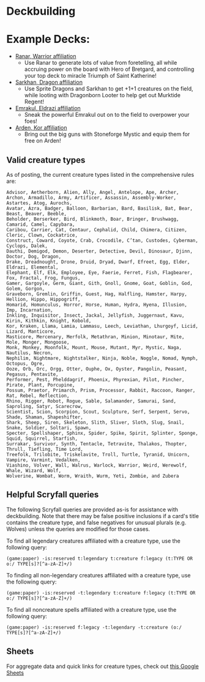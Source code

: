 # Deckbuilding

# Example Decks:
* [Ranar, Warrior affiliation](https://www.moxfield.com/decks/QjFCq-UC_kWgDC2buD2wyg)
  * Use Ranar to generate lots of value from foretelling, all while accruing power on the board with Hero of Bretgard, and controlling your top deck to miracle Triumph of Saint Katherine!
* [Sarkhan, Dragon affiliation](https://www.moxfield.com/decks/IgZO0RQaSE6P_Y-13ZpBVA)
  * Use Sprite Dragons and Sarkhan to get +1+1 creatures on the field, while looting with Dragonborn Looter to help get out Murktide Regent!
* [Emrakul, Eldrazi affiliation](https://www.moxfield.com/decks/gkTCyhX1VUijCaKwSelXRw)
  * Sneak the powerful Emrakul out on to the field to overpower your foes!
* [Arden, Kor affiliation](https://www.moxfield.com/decks/CFkIOWHfNUiO3dMrNYzDXQ)
  * Bring out the big guns with Stoneforge Mystic and equip them for free on Arden!


## Valid creature types
As of posting, the current creature types listed in the comprehensive rules are:
```
Advisor, Aetherborn, Alien, Ally, Angel, Antelope, Ape, Archer,
Archon, Armadillo, Army, Artificer, Assassin, Assembly-Worker, Astartes, Atog, Aurochs,
Avatar, Azra, Badger, Balloon, Barbarian, Bard, Basilisk, Bat, Bear, Beast, Beaver, Beeble,
Beholder, Berserker, Bird, Blinkmoth, Boar, Bringer, Brushwagg, Camarid, Camel, Capybara,
Caribou, Carrier, Cat, Centaur, Cephalid, Child, Chimera, Citizen, Cleric, Clown, Cockatrice,
Construct, Coward, Coyote, Crab, Crocodile, C’tan, Custodes, Cyberman, Cyclops, Dalek,
Dauthi, Demigod, Demon, Deserter, Detective, Devil, Dinosaur, Djinn, Doctor, Dog, Dragon,
Drake, Dreadnought, Drone, Druid, Dryad, Dwarf, Efreet, Egg, Elder, Eldrazi, Elemental,
Elephant, Elf, Elk, Employee, Eye, Faerie, Ferret, Fish, Flagbearer, Fox, Fractal, Frog, Fungus,
Gamer, Gargoyle, Germ, Giant, Gith, Gnoll, Gnome, Goat, Goblin, God, Golem, Gorgon,
Graveborn, Gremlin, Griffin, Guest, Hag, Halfling, Hamster, Harpy, Hellion, Hippo, Hippogriff,
Homarid, Homunculus, Horror, Horse, Human, Hydra, Hyena, Illusion, Imp, Incarnation,
Inkling, Inquisitor, Insect, Jackal, Jellyfish, Juggernaut, Kavu, Kirin, Kithkin, Knight, Kobold,
Kor, Kraken, Llama, Lamia, Lammasu, Leech, Leviathan, Lhurgoyf, Licid, Lizard, Manticore,
Masticore, Mercenary, Merfolk, Metathran, Minion, Minotaur, Mite, Mole, Monger, Mongoose,
Monk, Monkey, Moonfolk, Mount, Mouse, Mutant, Myr, Mystic, Naga, Nautilus, Necron,
Nephilim, Nightmare, Nightstalker, Ninja, Noble, Noggle, Nomad, Nymph, Octopus, Ogre,
Ooze, Orb, Orc, Orgg, Otter, Ouphe, Ox, Oyster, Pangolin, Peasant, Pegasus, Pentavite,
Performer, Pest, Phelddagrif, Phoenix, Phyrexian, Pilot, Pincher, Pirate, Plant, Porcupine,
Possum, Praetor, Primarch, Prism, Processor, Rabbit, Raccoon, Ranger, Rat, Rebel, Reflection,
Rhino, Rigger, Robot, Rogue, Sable, Salamander, Samurai, Sand, Saproling, Satyr, Scarecrow,
Scientist, Scion, Scorpion, Scout, Sculpture, Serf, Serpent, Servo, Shade, Shaman, Shapeshifter,
Shark, Sheep, Siren, Skeleton, Slith, Sliver, Sloth, Slug, Snail, Snake, Soldier, Soltari, Spawn,
Specter, Spellshaper, Sphinx, Spider, Spike, Spirit, Splinter, Sponge, Squid, Squirrel, Starfish,
Surrakar, Survivor, Synth, Tentacle, Tetravite, Thalakos, Thopter, Thrull, Tiefling, Time Lord,
Treefolk, Trilobite, Triskelavite, Troll, Turtle, Tyranid, Unicorn, Vampire, Varmint, Vedalken,
Viashino, Volver, Wall, Walrus, Warlock, Warrior, Weird, Werewolf, Whale, Wizard, Wolf,
Wolverine, Wombat, Worm, Wraith, Wurm, Yeti, Zombie, and Zubera
```

## Helpful Scryfall queries
The following Scryfall queries are provided as-is for assistance with deckbuilding. Note that there may be false positive inclusions if a card's title contains the creature type, and false negatives for unusual plurals (e.g. Wolves) unless the queries are modified for those cases.

To find all legendary creatures affiliated with a creature type, use the following query:
```
(game:paper) -is:reserved t:legendary t:creature f:legacy (t:TYPE OR o:/ TYPE[s]?[^a-zA-Z]+/) 
```
To finding all non-legendary creatures affiliated with a creature type, use the following query:
```
(game:paper) -is:reserved -t:legendary t:creature f:legacy (t:TYPE OR o:/ TYPE[s]?[^a-zA-Z]+/)
```
To find all noncreature spells affiliated with a creature type, use the following query:
```
(game:paper) -is:reserved f:legacy -t:legendary -t:creature (o:/ TYPE[s]?[^a-zA-Z]+/)
```

## Sheets
For aggregate data and quick links for creature types, check out [this Google Sheets](https://docs.google.com/spreadsheets/d/1hEwRFH8E75JU7Sw15vyOXkVpo1Ly5rEP0Z_qgkT4T50/edit#gid=0)
